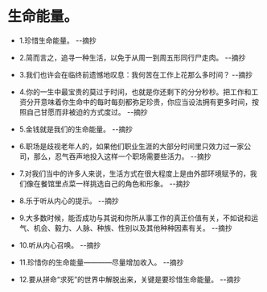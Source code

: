 # 生命能量。

- 1.珍惜生命能量。 --摘抄

- 2.简而言之，追寻一种生活，以免于从周一到周五形同行尸走肉。 --摘抄

- 3.我们也许会在临终前遗憾地叹息：我何苦在工作上花那么多时间？ --摘抄

- 4.你的一生中最宝贵的莫过于时间，也就是你还剩下的分分秒秒。把工作和工资分开意味着你生命中的每时每刻都弥足珍贵，你应当设法拥有更多时间，按照自己甘愿而非被迫的方式度过。 --摘抄

- 5.金钱就是我们的生命能量。 --摘抄

- 6.职场是歧视老年人的，如果他们职业生涯的大部分时间里只效力过一家公司，那么，忍气吞声地投入这样一个职场需要些活力。 --摘抄

- 7.对我们当中的许多人来说，生活方式在很大程度上是由外部环境赋予的，我们像在餐馆里点菜一样挑选自己的角色和形象。 --摘抄

- 8.乐于听从内心的提示。 --摘抄

- 9.大多数时候，能否成功与其说和你所从事工作的真正价值有关，不如说和运气、机会、毅力、人脉、种族、性别以及其他种种因素有关。 --摘抄

- 10.听从内心召唤。 --摘抄

- 11.珍惜你的生命能量————尽量增加收入。 --摘抄

- 12.要从拼命“求死”的世界中解脱出来，关键是要珍惜生命能量。 --摘抄

